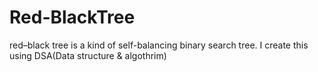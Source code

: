 # Red-BlackTree
red–black tree is a kind of self-balancing binary search tree. I create this using DSA(Data structure &amp; algothrim)
